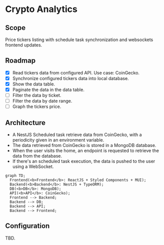 # Crypto Analytics

## Scope
Price tickers listing with schedule task synchronization and websockets frontend
updates.

## Roadmap

- [x] Read tickers data from configured API. Use case: CoinGecko.
- [x] Synchronize configured tickers data into local database.
- [x] Show the data table.
- [x] Paginate the data in the data table.
- [ ] Filter the data by ticket.
- [ ] Filter the data by date range.
- [ ] Graph the tickers price.

## Architecture

- A NestJS Scheduled task retrieve data from CoinGecko, with a periodicity given in an environment variable.
- The data retrieved from CoinGecko is stored in a MongoDB database.
- When the user visits the home, an endpoint is requested to retrieve the data from the database.
- If there's an scheduled task execution, the data is pushed to the user using a WebSocket.

```mermaid
graph TD;
  Frontend(<b>Frontend</b>: ReactJS + Styled Components + MUI);
  Backend(<b>Backend</b>: NestJS + TypeORM);
  DB(<b>DB</b>: MongoDB);
  API(<b>API</b>: CoinGecko);
  Frontend --> Backend;
  Backend --> DB;
  Backend --> API;
  Backend --> Frontend;
```

## Configuration
TBD.
